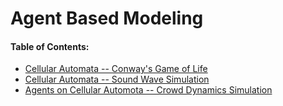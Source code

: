 # Agent Based Modeling
#### Table of Contents:

- [Cellular Automata -- Conway's Game of Life](home.agh.edu.pl/~porzycki/doku.php?id=sym:lab2)
- [Cellular Automata -- Sound Wave Simulation](home.agh.edu.pl/~porzycki/doku.php?id=sym:lab2)
- [Agents on Cellular Automota -- Crowd Dynamics Simulation](home.agh.edu.pl/~porzycki/doku.php?id=sym:lab3)

